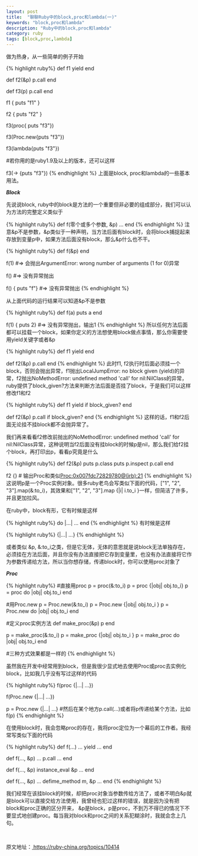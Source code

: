 ```yaml
---
layout: post
title:  "聊聊Ruby中的block,proc和lambda(一)"
keywords: "block,proc和lambda"
description: "Ruby中的block,proc和lambda"
category: ruby
tags: [block,proc,lambda]
---
```


做为热身，从一些简单的例子开始

{% highlight ruby%}
def f1
  yield
end

def f2(&p)
  p.call
end

def f3(p)
  p.call
end

f1 { puts "f1" }

f2 { puts "f2" }

f3(proc{ puts "f3"})

f3(Proc.new{puts "f3"})

f3(lambda{puts "f3"})

#若你用的是ruby1.9及以上的版本，还可以这样

f3(-> {puts "f3"})
{% endhighlight %}
上面是block, proc和lambda的一些基本用法。

***Block***

先说说block, ruby中的block是方法的一个重要但非必要的组成部分，我们可以认为方法的完整定义类似于

{% highlight ruby%}
def f(零个或多个参数, &p)
  ...
end
{% endhighlight %}
注意&p不是参数，&p类似于一种声明，当方法后面有block时，会将block捕捉起来存放到变量p中，如果方法后面没有block，那么&p什么也不干。

{% highlight ruby%}
def f(&p)
end

f(1)  #=> 会抛出ArgumentError: wrong number of arguments (1 for 0)异常

f()  #=> 没有异常抛出

f() { puts "f"} #=> 没有异常抛出
{% endhighlight %}

从上面代码的运行结果可以知道&p不是参数

{% highlight ruby%}
def f(a)
  puts a
end

f(1) { puts 2}  #=> 没有异常抛出，输出1
{% endhighlight %}
所以任何方法后面都可以挂载一个block，如果你定义的方法想使用block做点事情，那么你需要使用yield关键字或者&p

{% highlight ruby%}
def f1
  yield
end

def f2(&p)
  p.call
end
{% endhighlight %}
此时f1, f2执行时后面必须挂一个block，否则会抛出异常，f1抛出LocalJumpError: no block given (yield)的异常，f2抛出NoMethodError: undefined method 'call' for nil:NilClass的异常，ruby提供了block_given?方法来判断方法后面是否挂了block，于是我们可以这样修改f1和f2

{% highlight ruby%}
def f1
 yield if block_given?
end

def f2(&p)
  p.call if block_given?
end
{% endhighlight %}
这样的话，f1和f2后面无论挂不挂block都不会抛异常了。

我们再来看看f2修改前抛出的NoMethodError: undefined method 'call' for nil:NilClass异常，这种说明当f2后面没有挂block的时候p是nil，那么我们给f2挂个block，再打印出p，看看p究竟是什么

{% highlight ruby%}
def f2(&p)
  puts p.class
  puts p.inspect
  p.call
end

f2 {} # 输出Proc和类似<Proc:0x007fdc72829780@(irb):21>
{% endhighlight %}
这说明p是一个Proc实例对象。很多ruby老鸟会写类似下面的代码，["1", "2", "3"].map(&:to_i)，其效果和["1", "2", "3"].map {|i| i.to_i }一样，但简洁了许多，并且更加拉风。

在ruby中，block有形，它有时候是这样

{% highlight ruby%}
 do |...|
   ...
 end
{% endhighlight %}
有时候是这样

{% highlight ruby%}
{|...| ...}
{% endhighlight %}

或者类似 &p, &:to_i之类，但是它无体，无体的意思就是说block无法单独存在，必须挂在方法后面，并且你没有办法直接把它存到变量里，也没有办法直接将它作为参数传递给方法，所以当你想存储，传递block时，你可以使用proc对象了
  
***Proc*** 

{% highlight ruby%}
 #直接用proc
 p = proc(&:to_i)
 p = proc {|obj| obj.to_i}
 p = proc do |obj|
   obj.to_i
 end

 #用Proc.new
 p = Proc.new(&:to_i)
 p = Proc.new {|obj| obj.to_i } 
 p = Proc.new do |obj|
   obj.to_i
 end

 #定义proc实例方法
 def make_proc(&p)
   p
 end

 p = make_proc(&:to_i)
 p = make_proc {|obj| obj.to_i }
 p = make_proc do |obj|
   obj.to_i
 end

 #三种方式效果都是一样的
{% endhighlight %}

虽然我在开发中经常用到block，但是我很少显式地去使用Proc或proc去实例化block，比如我几乎没有写过这样的代码

{% highlight ruby%}
 f(proc {|...| ...})

 f(Proc.new {|...| ...})

 p = Proc.new {|...| ...} #然后在某个地方p.call(...)或者将p传递给某个方法，比如f(p)
{% endhighlight %}

在使用block时，我会忽略proc的存在，我将proc定位为一个幕后的工作者。我经常写类似下面的代码

{% highlight ruby%}
 def f(...)
   ...
   yield
   ...
 end

 def f(..., &p)
   ...
   p.call
   ...
 end

 def f(..., &p)
   instance_eval &p
   ...
 end

 def f(..., &p)
   ...
   defime_method m, &p
   ...
 end
{% endhighlight %}

我们经常在该挂block的时候，却把proc对象当参数传给方法了，或者不明白&p就是block可以直接交给方法使用，我曾经也犯过这样的错误，就是因为没有把block和proc正确的区分开来， 
<span class="warning">&p是block，p是proc，不到万不得已的情况下不要显式地创建proc。</span>每当我对block和proc之间的关系犯糊涂时，我就会念上几句。

<br/>

原文地址：[ https://ruby-china.org/topics/10414 ]( https://ruby-china.org/topics/10414 ) 

